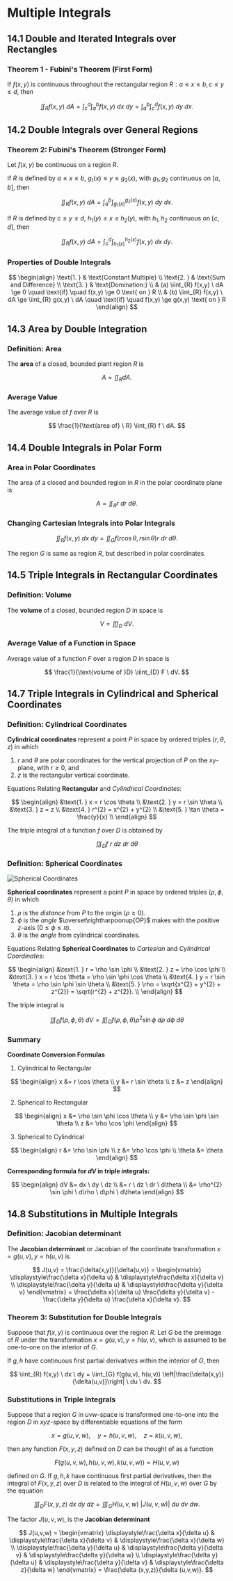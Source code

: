 # Multiple Integrals

## 14.1 Double and Iterated Integrals over Rectangles

### Theorem 1 - Fubini's Theorem (First Form)

If $f(x,y)$ is continuous throughout the rectangular region $R: a \le x \le b, c \le y \le d$, then

$$
\iint_{R} f(x,y) \ dA =
\int_{c}^{d} \int_{a}^{b} f(x,y) \ dx \ dy =
\int_{a}^{b} \int_{c}^{d} f(x,y) \ dy \ dx.
$$
## 14.2 Double Integrals over General Regions

### Theorem 2: Fubini's Theorem (Stronger Form)

Let $f(x,y)$ be continuous on a region $R$.

If $R$ is defined by $a \le x \le b$, $g_{1}(x) \le y \le g_{2}(x)$, with $g_{1}, g_{2}$ continuous on $[a,b]$, then

$$
\iint_{R} f(x,y) \ dA = 
\int_{a}^{b} \int_{g_{1}(x)}^{g_{2}(x)} f(x,y) \ dy \ dx.
$$

If $R$ is defined by $c \le y \le d$, $h_{1}(y) \le x \le h_{2}(y)$, with $h_{1}, h_{2}$ continuous on $[c,d]$, then

$$
\iint_{R} f(x,y) \ dA = 
\int_{c}^{d} \int_{h_{1}(x)}^{h_{2}(x)} f(x,y) \ dx \ dy.
$$

### Properties of Double Integrals

$$
\begin{align}
\text{1. } & \text{Constant Multiple} \\
\text{2. } & \text{Sum and Difference} \\
\text{3. } & \text{Domination:} \\
& (a) \iint_{R} f(x,y) \ dA \ge 0 \quad \text{if} \quad f(x,y) \ge 0 \text{ on } R \\
& (b) \iint_{R} f(x,y) \ dA \ge \iint_{R} g(x,y) \ dA \quad \text{if} \quad f(x,y) \ge g(x,y) \text{ on } R
\end{align}
$$

## 14.3 Area by Double Integration

### Definition: Area

The **area** of a closed, bounded plant region $R$ is

$$
A = \iint_{R} dA.
$$

### Average Value

The average value of $f$ over $R$ is

$$
\frac{1}{\text{area of} \ R} \iint_{R} f \ dA.
$$

## 14.4 Double Integrals in Polar Form

### Area in Polar Coordinates

The area of a closed and bounded region in $R$ in the polar coordinate plane is

$$
A = \iint_{R} r \ dr \ d\theta.
$$

### Changing Cartesian Integrals into Polar Integrals

$$
\iint_{R} f(x,y) \ dx \ dy
= \iint_{G} f(r \cos \theta, r \sin \theta) r \ dr \ d \theta.
$$

The region $G$ is same as region $R$, but described in polar coordinates.

## 14.5 Triple Integrals in Rectangular Coordinates

### Definition: Volume

The **volume** of a closed, bounded region $D$ in space is

$$
V = \iiint_{D} \ dV.
$$

### Average Value of a Function in Space

Average value of a function $F$ over a region $D$ in space is

$$
\frac{1}{\text{volume of }D} \iiint_{D} F \ dV.
$$

## 14.7 Triple Integrals in Cylindrical and Spherical Coordinates

### Definition: Cylindrical Coordinates

**Cylindrical coordinates** represent a point $P$ in space by ordered triples $(r, \theta, z)$ in which

1. $r$ and $\theta$ are polar coordinates for the vertical projection of $P$ on the $xy$-plane, with $r \ge 0$, and
2. $z$ is the rectangular vertical coordinate.

Equations Relating **Rectangular** and *Cylindrical Coordinates*:

$$
\begin{align}
&\text{1. } x = r \cos \theta \\
&\text{2. } y = r \sin \theta \\
&\text{3. } z = z \\
&\text{4. } r^{2} = x^{2} + y^{2} \\
&\text{5. } \tan \theta = \frac{y}{x} \\
\end{align}
$$

The triple integral of a function $f$ over $D$ is obtained by

$$
\iiint_{D} f \ r \ dz \ dr \ d \theta
$$

### Definition: Spherical Coordinates

![Spherical Coordinates](spherical_coordinates.png)

**Spherical coordinates** represent a point $P$ in space by ordered triples $(\rho, \phi, \theta)$ in which

1. $\rho$ is the *distance* from $P$ to the origin $(\rho \ge 0)$.
2. $\phi$ is the *angle* $\overset\rightharpoonup{OP}$ makes with the positive $z$-axis $(0 \le \phi \le \pi)$.
3. $\theta$ is the *angle* from cylindrical coordinates.

Equations Relating **Spherical Coordinates** to *Cartesian* and *Cylindrical Coordinates*:

$$
\begin{align}
&\text{1. } r = \rho \sin \phi \\
&\text{2. } z = \rho \cos \phi \\
&\text{3. } x = r \cos \theta = \rho \sin \phi \cos \theta \\
&\text{4. } y = r \sin \theta = \rho \sin \phi \sin \theta \\
&\text{5. } \rho = \sqrt{x^{2} + y^{2} + z^{2}} = \sqrt{r^{2} + z^{2}}. \\
\end{align}
$$

The triple integral is

$$
\iiint_{D} f(\rho, \phi, \theta) \ dV =
\iiint_{D} f(\rho, \phi, \theta) \rho^{2} \sin{\phi} \ d\rho \ d\phi \ d\theta
$$

### Summary

**Coordinate Conversion Formulas**

1. Cylindrical to Rectangular

$$
\begin{align}
x &= r \cos \theta \\
y &= r \sin \theta \\
z &= z
\end{align}
$$

2. Spherical to Rectangular

$$
\begin{align}
x &= \rho \sin \phi \cos \theta \\
y &= \rho \sin \phi \sin \theta \\
z &= \rho \cos \phi
\end{align}
$$

3. Spherical to Cylindrical

$$
\begin{align}
r &= \rho \sin \phi \\
z &= \rho \cos \phi \\
\theta &= \theta
\end{align}
$$

**Corresponding formula for $dV$ in triple integrals:**

$$
\begin{align}
dV &= dx \ dy \ dz \\
&= r \ dz \ dr \ d\theta \\
&= \rho^{2} \sin \phi \ d\rho \ d\phi \ d\theta
\end{align}
$$

## 14.8 Substitutions in Multiple Integrals

### Definition: Jacobian determinant

The **Jacobian determinant** or Jacobian of the coordinate transformation $x = g(u,v), y = h(u,v)$ is

$$
J(u,v) =
\frac{\delta(x,y)}{\delta(u,v)} =
\begin{vmatrix}
\displaystyle\frac{\delta x}{\delta u} & \displaystyle\frac{\delta x}{\delta v} \\
\displaystyle\frac{\delta y}{\delta u} & \displaystyle\frac{\delta y}{\delta v}
\end{vmatrix} =
\frac{\delta x}{\delta u} \frac{\delta y}{\delta v} - \frac{\delta y}{\delta u} \frac{\delta x}{\delta v}.
$$

### Theorem 3: Substitution for Double Integrals

Suppose that $f(x,y)$ is continuous over the region $R$. Let $G$ be the preimage of $R$ under the transformation $x = g(u,v), y = h(u,v)$, which is assumed to be one-to-one on the interior of $G$.

If $g, h$ have continuous first partial derivatives within the interior of $G$, then

$$
\iint_{R} f(x,y) \ dx \ dy =
\iint_{G} f(g(u,v), h(u,v)) \left|\frac{\delta(x,y)}{\delta(u,v)}\right| \ du \ dv.
$$

### Substitutions in Triple Integrals

Suppose that a region $G$ in $uvw$-space is transformed one-to-one into the region $D$ in $xyz$-space by differentiable equations of the form

$$
x = g(u,v,w), \quad y = h(u,v,w), \quad z = k(u,v,w),
$$

then any function $F(x,y,z)$ defined on $D$ can be thought of as a function

$$
F(g(u,v,w), h(u,v,w), k(u,v,w)) = H(u,v,w)
$$

defined on $G$. If $g, h, k$ have continuous first partial derivatives, then the integral of $F(x,y,z)$ over $D$ is related to the integral of $H(u,v,w)$ over $G$ by the equation

$$
\iiint_{D} F(x,y,z) \ dx \ dy \ dz =
\iiint_{G} H(u,v,w) \ |J(u,v,w)| \ du \ dv \ dw.
$$

The factor $J(u,v,w)$, is the **Jacobian determinant**

$$
J(u,v,w) = 
\begin{vmatrix}
\displaystyle\frac{\delta x}{\delta u} & \displaystyle\frac{\delta x}{\delta v} & \displaystyle\frac{\delta x}{\delta w} \\
\displaystyle\frac{\delta y}{\delta u} & \displaystyle\frac{\delta y}{\delta v} & \displaystyle\frac{\delta y}{\delta w} \\
\displaystyle\frac{\delta y}{\delta u} & \displaystyle\frac{\delta y}{\delta v} & \displaystyle\frac{\delta z}{\delta w}
\end{vmatrix} =
\frac{\delta (x,y,z)}{\delta (u,v,w)}.
$$
